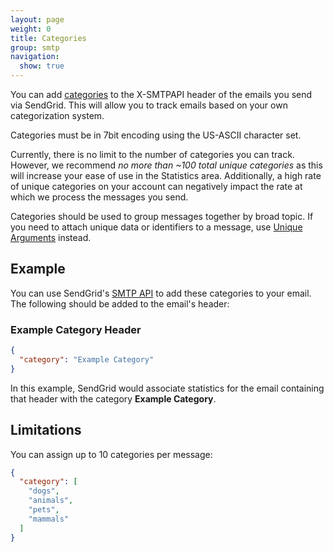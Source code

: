 ```yaml
---
layout: page
weight: 0
title: Categories
group: smtp
navigation:
  show: true
---
```


You can add [categories]({{root_url}}/help-support/analytics-and-reporting/categories/) to the X-SMTPAPI header of the emails you send via SendGrid. This will allow you to track emails based on your own categorization system.

<call-out type="warning">

Categories must be in 7bit encoding using the US-ASCII character set.

</call-out>

<call-out>

Currently, there is no limit to the number of categories you can track. However, we recommend *no more than ~100 total unique categories* as this will increase your ease of use in the Statistics area. Additionally, a high rate of unique categories on your account can negatively impact the rate at which we process the messages you send.

</call-out>

<call-out type="warning">

Categories should be used to group messages together by broad topic. If you need to attach unique data or identifiers to a message, use [Unique Arguments]({{root_url}}/for-developers/sending-email/unique-arguments/) instead.

</call-out>

## 	Example

You can use SendGrid's [SMTP API]({{root_url}/for-developers/sending-email/getting-started-smtp/) to add these categories to your email. The following should be added to the email's header:

### Example Category Header
```json
{
  "category": "Example Category"
}
```

In this example, SendGrid would associate statistics for the email containing that header with the category **Example Category**.

## 	Limitations

You can assign up to 10 categories per message:

```json
{
  "category": [
    "dogs",
    "animals",
    "pets",
    "mammals"
  ]
}
```
